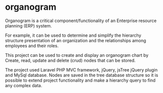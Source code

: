 # organogram

Organogram is a critical component/functionality of an Enterprise resource planning (ERP) system. 

For example, it can be used to determine and simplify the hierarchy structure presentation of an organization and the relationships among employees and their roles.

This project can be used to create and display an organogram chart by Create, read, update and delete (crud) nodes that can be stored.

The project used Laravel PHP MVC framework, jQuery, jsTree jQuery plugin and MySql database. 
Nodes are saved in the tree database structure so it is possible to extend project functionality and make a hierarchy query to find any complex data.
